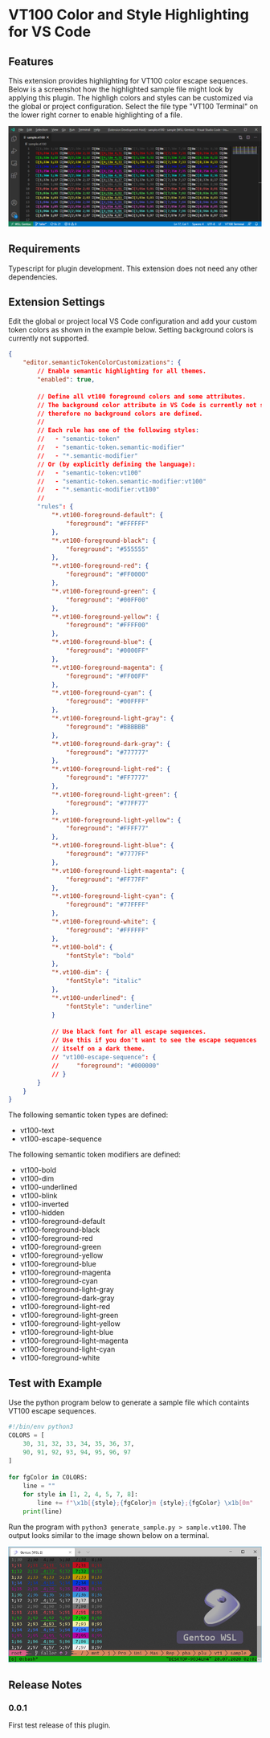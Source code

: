 # VT100 Color and Style Highlighting for VS Code

## Features

This extension provides highlighting for VT100 color escape sequences.
Below is a screenshot how the highlighted sample file might look by applying this plugin.
The highligh colors and styles can be customized via the global or project configuration.
Select the file type "VT100 Terminal" on the lower right corner to enable highlighting of a file.

![Example Result](sample/ExampleResult.png)

## Requirements

Typescript for plugin development.
This extension does not need any other dependencies.

## Extension Settings

Edit the global or project local VS Code configuration and add your custom token colors as shown in the example below.
Setting background colors is currently not supported.

```json
{
    "editor.semanticTokenColorCustomizations": {
        // Enable semantic highlighting for all themes.
        "enabled": true,

        // Define all vt100 foreground colors and some attributes.
        // The background color attribute in VS Code is currently not supported,
        // therefore no background colors are defined.
        //
        // Each rule has one of the following styles:
        //   - "semantic-token"
        //   - "semantic-token.semantic-modifier"
        //   - "*.semantic-modifier"
        // Or (by explicitly defining the language):
        //   - "semantic-token:vt100"
        //   - "semantic-token.semantic-modifier:vt100"
        //   - "*.semantic-modifier:vt100"
        //
        "rules": {
            "*.vt100-foreground-default": {
                "foreground": "#FFFFFF"
            },
            "*.vt100-foreground-black": {
                "foreground": "#555555"
            },
            "*.vt100-foreground-red": {
                "foreground": "#FF0000"
            },
            "*.vt100-foreground-green": {
                "foreground": "#00FF00"
            },
            "*.vt100-foreground-yellow": {
                "foreground": "#FFFF00"
            },
            "*.vt100-foreground-blue": {
                "foreground": "#0000FF"
            },
            "*.vt100-foreground-magenta": {
                "foreground": "#FF00FF"
            },
            "*.vt100-foreground-cyan": {
                "foreground": "#00FFFF"
            },
            "*.vt100-foreground-light-gray": {
                "foreground": "#BBBBBB"
            },
            "*.vt100-foreground-dark-gray": {
                "foreground": "#777777"
            },
            "*.vt100-foreground-light-red": {
                "foreground": "#FF7777"
            },
            "*.vt100-foreground-light-green": {
                "foreground": "#77FF77"
            },
            "*.vt100-foreground-light-yellow": {
                "foreground": "#FFFF77"
            },
            "*.vt100-foreground-light-blue": {
                "foreground": "#7777FF"
            },
            "*.vt100-foreground-light-magenta": {
                "foreground": "#FF77FF"
            },
            "*.vt100-foreground-light-cyan": {
                "foreground": "#77FFFF"
            },
            "*.vt100-foreground-white": {
                "foreground": "#FFFFFF"
            },
            "*.vt100-bold": {
                "fontStyle": "bold"
            },
            "*.vt100-dim": {
                "fontStyle": "italic"
            },
            "*.vt100-underlined": {
                "fontStyle": "underline"
            }

            // Use black font for all escape sequences.
            // Use this if you don't want to see the escape sequences
            // itself on a dark theme.
            // "vt100-escape-sequence": {
            //     "foreground": "#000000"
            // }
        }
    }
}
```

The following semantic token types are defined:

- vt100-text
- vt100-escape-sequence

The following semantic token modifiers are defined:

- vt100-bold
- vt100-dim
- vt100-underlined
- vt100-blink
- vt100-inverted
- vt100-hidden
- vt100-foreground-default
- vt100-foreground-black
- vt100-foreground-red
- vt100-foreground-green
- vt100-foreground-yellow
- vt100-foreground-blue
- vt100-foreground-magenta
- vt100-foreground-cyan
- vt100-foreground-light-gray
- vt100-foreground-dark-gray
- vt100-foreground-light-red
- vt100-foreground-light-green
- vt100-foreground-light-yellow
- vt100-foreground-light-blue
- vt100-foreground-light-magenta
- vt100-foreground-light-cyan
- vt100-foreground-white

## Test with Example

Use the python program below to generate a sample file which containts VT100 escape sequences.

```python
#!/bin/env python3
COLORS = [
    30, 31, 32, 33, 34, 35, 36, 37,
    90, 91, 92, 93, 94, 95, 96, 97
]

for fgColor in COLORS:
    line = ""
    for style in [1, 2, 4, 5, 7, 8]:
        line += f"\x1b[{style};{fgColor}m {style};{fgColor} \x1b[0m"
    print(line)
```

Run the program with `python3 generate_sample.py > sample.vt100`.
The output looks similar to the image shown below on a terminal.

![Example Result on a Terminal](sample/ExampleSource.png)

## Release Notes

### 0.0.1

First test release of this plugin.
